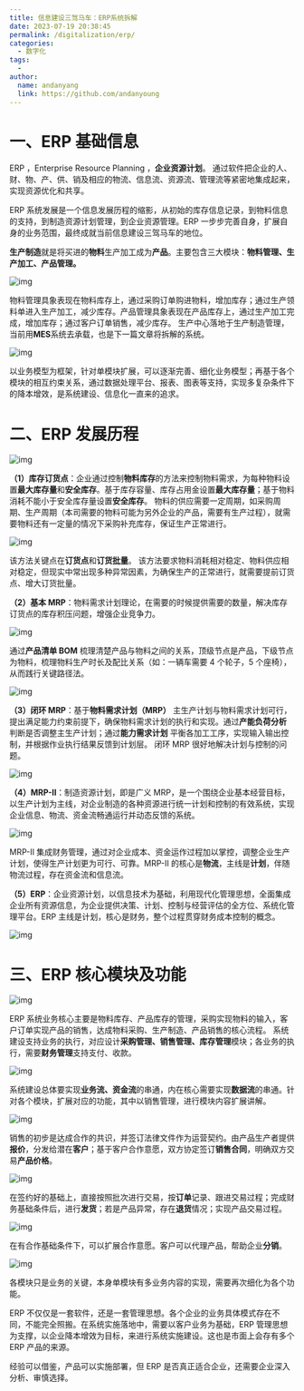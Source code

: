 ```yaml
---
title: 信息建设三驾马车：ERP系统拆解
date: 2023-07-19 20:38:45
permalink: /digitalization/erp/
categories:
  - 数字化
tags:
  -
author:
  name: andanyang
  link: https://github.com/andanyoung
---
```


# **一、ERP 基础信息**

ERP ，Enterprise Resource Planning ，**企业资源计划**。
通过软件把企业的人、财、物、产、供、销及相应的物流、信息流、资源流、管理流等紧密地集成起来，实现资源优化和共享。

ERP 系统发展是一个信息发展历程的缩影，从初始的库存信息记录，到物料信息的支持，到制造资源计划管理，到企业资源管理。ERP 一步步完善自身，扩展自身的业务范围，最终成就当前信息建设三驾马车的地位。

**生产制造**就是将买进的**物料**生产加工成为**产品**。主要包含三大模块：**物料管理、生产加工、产品管理。**

![img](../.vuepress/public/digitization/v2-00c6f55c426497578940bef1717290f4_b.jpg)

物料管理具象表现在物料库存上，通过采购订单购进物料，增加库存；通过生产领料单进入生产加工，减少库存。产品管理具象表现在产品库存上，通过生产加工完成，增加库存；通过客户订单销售，减少库存。
生产中心落地于生产制造管理，当前用**MES**系统去承载，也是下一篇文章将拆解的系统。

![img](../.vuepress/public/digitization/v2-1ad3da947929e5d2496a4de9cab01d09_b.jpg)

以业务模型为框架，针对单模块扩展，可以逐渐完善、细化业务模型；再基于各个模块的相互约束关系，通过数据处理平台、报表、图表等支持，实现多复杂条件下的降本增效，是系统建设、信息化一直来的追求。

# **二、ERP 发展历程**

![img](../.vuepress/public/digitization/v2-cb6333dc1e7f95849c7ca5702f26444d_b.jpg)

**（1）库存订货点**：企业通过控制**物料库存**的方法来控制物料需求，为每种物料设置**最大库存量**和**安全库存**。基于库存容量、库存占用金设置**最大库存量**；基于物料消耗不能小于安全库存量设置**安全库存**。
物料的供应需要一定周期，如采购周期、生产周期（本司需要的物料可能为另外企业的产品，需要有生产过程），就需要物料还有一定量的情况下采购补充库存，保证生产正常进行。

![img](../.vuepress/public/digitization/v2-f1fcf1f6818e55b144030e58b95e2825_b.jpg)

该方法关键点在**订货点**和**订货批量**。
该方法要求物料消耗相对稳定、物料供应相对稳定，但现实中常出现多种异常因素，为确保生产的正常进行，就需要提前订货点、增大订货批量。

**（2）基本 MRP**：物料需求计划理论，在需要的时候提供需要的数量，解决库存订货点的库存积压问题，增强企业竞争力。

![img](../.vuepress/public/digitization/v2-c9f57d91d71726070b5a5822352fa6fc_b.jpg)

通过**产品清单 BOM** 梳理清楚产品与物料之间的关系，顶级节点是产品，下级节点为物料，梳理物料生产时长及配比关系（如：一辆车需要 4 个轮子，5 个座椅），从而践行关键路径法。

![img](../.vuepress/public/digitization/v2-529fcafcad996d34c4f4b021e1cde279_b.jpg)

**（3）闭环 MRP**：基于**物料需求计划（MRP）** 主生产计划与物料需求计划可行，提出满足能力约束前提下，确保物料需求计划的执行和实现。通过**产能负荷分析** 判断是否调整主生产计划；通过**能力需求计划** 平衡各加工工序，实现输入输出控制，并根据作业执行结果反馈到计划层。
闭环 MRP 很好地解决计划与控制的问题。

![img](../.vuepress/public/digitization/v2-de2ff944515961329463ad1e0edf675d_b.jpg)

**（4）MRP-II**：制造资源计划，即是广义 MRP，是一个围绕企业基本经营目标，以生产计划为主线，对企业制造的各种资源进行统一计划和控制的有效系统，实现企业信息、物流、资金流畅通运行并动态反馈的系统。

![img](../.vuepress/public/digitization/v2-58b00d1a5590c8bddea638be2bdb8346_b.jpg)

MRP-II 集成财务管理，通过对企业成本、资金运作过程加以掌控，调整企业生产计划，使得生产计划更为可行、可靠。MRP-II 的核心是**物流**，主线是**计划**，伴随物流过程，存在资金流和信息流。

**（5）ERP**：企业资源计划，以信息技术为基础，利用现代化管理思想，全面集成企业所有资源信息，为企业提供决策、计划、控制与经营评估的全方位、系统化管理平台。ERP 主线是计划，核心是财务，整个过程贯穿财务成本控制的概念。

![img](../.vuepress/public/digitization/v2-3e075df858a16d5e6d17c037f1a8b6c0_b.jpg)

# **三、ERP 核心模块及功能**

![img](../.vuepress/public/digitization/v2-7cdd6c20975c1b60fd490ac188e2e036_b.jpg)

ERP 系统业务核心主要是物料库存、产品库存的管理，采购实现物料的输入，客户订单实现产品的销售，达成物料采购、生产制造、产品销售的核心流程。
系统建设支持业务的执行，对应设计**采购管理、销售管理、库存管理**模块；各业务的执行，需要**财务管理**支持支付、收款。

![img](../.vuepress/public/digitization/v2-3c868733bfdeb0a82025fc3252d7e255_b.jpg)

系统建设总体要实现**业务流、资金流**的串通，内在核心需要实现**数据流**的串通。针对各个模块，扩展对应的功能，其中以销售管理，进行模块内容扩展讲解。

![img](../.vuepress/public/digitization/v2-c3965e9f47bf2219fd5f2ab8a3e0d491_b.jpg)

销售的初步是达成合作的共识，并签订法律文件作为运营契约。由产品生产者提供**报价**，分发给潜在**客户**；基于客户合作意愿，双方协定签订**销售合同**，明确双方交易**产品价格**。

![img](../.vuepress/public/digitization/v2-484a05077efec30000f94154d819fa4a_b.jpg)

在签约好的基础上，直接按照批次进行交易，按**订单**记录、跟进交易过程；完成财务基础条件后，进行**发货**；若是产品异常，存在**退货**情况；实现产品交易过程。

![img](../.vuepress/public/digitization/v2-4170fca9111b6e3479b53255ba5f7d99_b.jpg)

在有合作基础条件下，可以扩展合作意愿。客户可以代理产品，帮助企业**分销**。

![img](../.vuepress/public/digitization/v2-69ab93133868c47903ce067d84cbf9b8_b.jpg)

各模块只是业务的关键，本身单模块有多业务内容的实现，需要再次细化为各个功能。

ERP 不仅仅是一套软件，还是一套管理思想。各个企业的业务具体模式存在不同，不能完全照搬。在系统实施落地中，需要以客户业务为基础，ERP 管理思想为支撑，以企业降本增效为目标，来进行系统实施建设。这也是市面上会存有多个 ERP 产品的来源。

经验可以借鉴，产品可以实施部署，但 ERP 是否真正适合企业，还需要企业深入分析、审慎选择。
